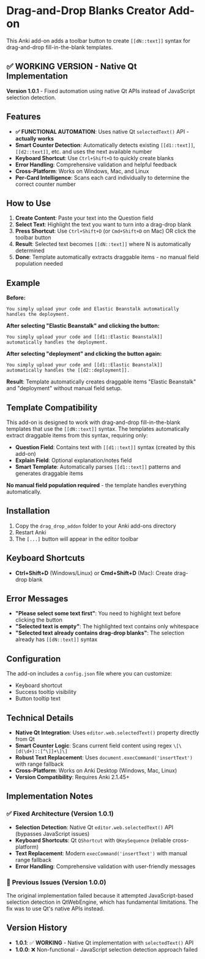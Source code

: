 # Drag-and-Drop Blanks Creator Add-on

This Anki add-on adds a toolbar button to create `[[dN::text]]` syntax for drag-and-drop fill-in-the-blank templates.

## ✅ **WORKING VERSION - Native Qt Implementation**

**Version 1.0.1** - Fixed automation using native Qt APIs instead of JavaScript selection detection.

## Features

- **✅ FUNCTIONAL AUTOMATION**: Uses native Qt `selectedText()` API - **actually works**
- **Smart Counter Detection**: Automatically detects existing `[[d1::text]]`, `[[d2::text]]`, etc. and uses the next available number
- **Keyboard Shortcut**: Use `Ctrl+Shift+D` to quickly create blanks
- **Error Handling**: Comprehensive validation and helpful feedback
- **Cross-Platform**: Works on Windows, Mac, and Linux
- **Per-Card Intelligence**: Scans each card individually to determine the correct counter number

## How to Use

1. **Create Content**: Paste your text into the Question field
2. **Select Text**: Highlight the text you want to turn into a drag-drop blank
3. **Press Shortcut**: Use `Ctrl+Shift+D` (or `Cmd+Shift+D` on Mac) OR click the toolbar button
4. **Result**: Selected text becomes `[[dN::text]]` where N is automatically determined
5. **Done**: Template automatically extracts draggable items - no manual field population needed

## Example

**Before:**
```
You simply upload your code and Elastic Beanstalk automatically handles the deployment.
```

**After selecting "Elastic Beanstalk" and clicking the button:**
```
You simply upload your code and [[d1::Elastic Beanstalk]] automatically handles the deployment.
```

**After selecting "deployment" and clicking the button again:**
```
You simply upload your code and [[d1::Elastic Beanstalk]] automatically handles the [[d2::deployment]].
```

**Result**: Template automatically creates draggable items "Elastic Beanstalk" and "deployment" without manual field setup.

## Template Compatibility

This add-on is designed to work with drag-and-drop fill-in-the-blank templates that use the `[[dN::text]]` syntax. The templates automatically extract draggable items from this syntax, requiring only:

- **Question Field**: Contains text with `[[d1::text]]` syntax (created by this add-on)
- **Explain Field**: Optional explanation/notes field
- **Smart Template**: Automatically parses `[[d1::text]]` patterns and generates draggable items

**No manual field population required** - the template handles everything automatically.

## Installation

1. Copy the `drag_drop_addon` folder to your Anki add-ons directory
2. Restart Anki
3. The `[...]` button will appear in the editor toolbar

## Keyboard Shortcuts

- **Ctrl+Shift+D** (Windows/Linux) or **Cmd+Shift+D** (Mac): Create drag-drop blank

## Error Messages

- **"Please select some text first"**: You need to highlight text before clicking the button
- **"Selected text is empty"**: The highlighted text contains only whitespace
- **"Selected text already contains drag-drop blanks"**: The selection already has `[[dN::text]]` syntax

## Configuration

The add-on includes a `config.json` file where you can customize:
- Keyboard shortcut
- Success tooltip visibility
- Button tooltip text

## Technical Details

- **Native Qt Integration**: Uses `editor.web.selectedText()` property directly from Qt
- **Smart Counter Logic**: Scans current field content using regex `\[\[d(\d+)::[^\]]+\]\]`
- **Robust Text Replacement**: Uses `document.execCommand('insertText')` with range fallback
- **Cross-Platform**: Works on Anki Desktop (Windows, Mac, Linux)
- **Version Compatibility**: Requires Anki 2.1.45+

## Implementation Notes

### ✅ **Fixed Architecture (Version 1.0.1)**
- **Selection Detection**: Native Qt `editor.web.selectedText()` API (bypasses JavaScript issues)
- **Keyboard Shortcuts**: Qt `QShortcut` with `QKeySequence` (reliable cross-platform)
- **Text Replacement**: Modern `execCommand('insertText')` with manual range fallback
- **Error Handling**: Comprehensive validation with user-friendly messages

### 🚫 **Previous Issues (Version 1.0.0)**
The original implementation failed because it attempted JavaScript-based selection detection in QtWebEngine, which has fundamental limitations. The fix was to use Qt's native APIs instead.

## Version History

- **1.0.1**: ✅ **WORKING** - Native Qt implementation with `selectedText()` API
- **1.0.0**: ❌ Non-functional - JavaScript selection detection approach failed
